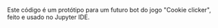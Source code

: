 Este código é um protótipo para um futuro bot do jogo "Cookie clicker", feito e usado no Jupyter IDE.
